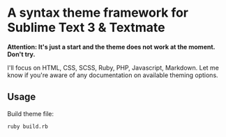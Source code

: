 # A syntax theme framework for Sublime Text 3 & Textmate

**Attention: It's just a start and the theme does not work at the moment. Don't try.**

I'll focus on HTML, CSS, SCSS, Ruby, PHP, Javascript, Markdown. 
Let me know if you're aware of any documentation on available theming options.

## Usage

Build theme file:

	ruby build.rb

